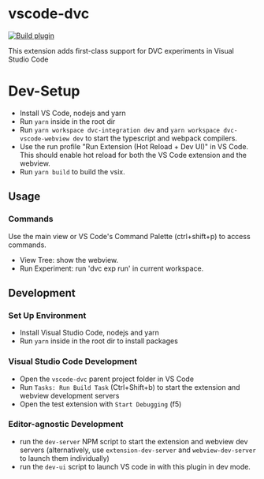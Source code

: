 # vscode-dvc

[![Build plugin](https://github.com/iterative/vscode-dvc/workflows/Build%20plugin/badge.svg)](https://github.com/iterative/vscode-dvc/actions?query=workflow%3A%22Build+plugin%22)

This extension adds first-class support for DVC experiments in Visual Studio
Code

# Dev-Setup

- Install VS Code, nodejs and yarn
- Run `yarn` inside in the root dir
- Run `yarn workspace dvc-integration dev` and
  `yarn workspace dvc-vscode-webview dev` to start the typescript and webpack
  compilers.
- Use the run profile "Run Extension (Hot Reload + Dev UI)" in VS Code. This
  should enable hot reload for both the VS Code extension and the webview.
- Run `yarn build` to build the vsix.

## Usage

### Commands

Use the main view or VS Code's Command Palette (ctrl+shift+p) to access
commands.

- View Tree: show the webview.
- Run Experiment: run 'dvc exp run' in current workspace.

## Development

### Set Up Environment

- Install Visual Studio Code, nodejs and yarn
- Run `yarn` inside in the root dir to install packages

### Visual Studio Code Development

- Open the `vscode-dvc` parent project folder in VS Code
- Run `Tasks: Run Build Task` (Ctrl+Shift+b) to start the extension and webview
  development servers
- Open the test extension with `Start Debugging` (f5)

### Editor-agnostic Development

- run the `dev-server` NPM script to start the extension and webview dev servers
  (alternatively, use `extension-dev-server` and `webview-dev-server` to launch
  them individually)
- run the `dev-ui` script to launch VS code in with this plugin in dev mode.
